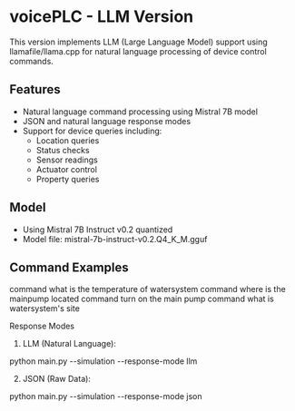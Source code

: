 # voicePLC - LLM Version

This version implements LLM (Large Language Model) support using llamafile/llama.cpp for 
natural language processing of device control commands.

## Features
- Natural language command processing using Mistral 7B model
- JSON and natural language response modes
- Support for device queries including:
  - Location queries
  - Status checks
  - Sensor readings
  - Actuator control
  - Property queries

## Model
- Using Mistral 7B Instruct v0.2 quantized
- Model file: mistral-7b-instruct-v0.2.Q4_K_M.gguf

## Command Examples
command what is the temperature of watersystem
command where is the mainpump located
command turn on the main pump
command what is watersystem's site

Response Modes

1. LLM (Natural Language):

python main.py --simulation --response-mode llm

2. JSON (Raw Data):

python main.py --simulation --response-mode json
